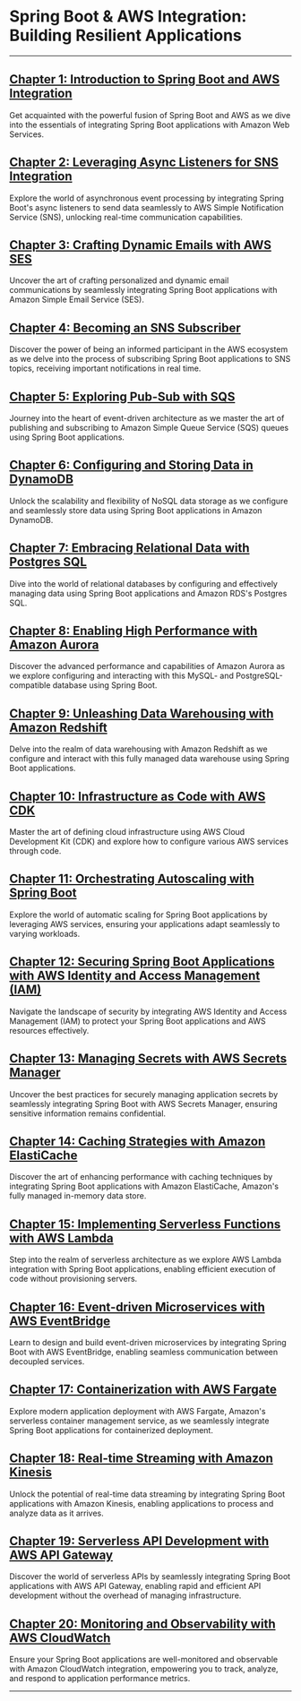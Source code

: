 # Spring Boot & AWS Integration: Building Resilient Applications
---

## [Chapter 1: Introduction to Spring Boot and AWS Integration](https://learn.blitzbudget.com/coding/backend/java/springboot/spring-boot-aws-integration-guide/chapter-1-introduction-to-spring-boot-and-aws-integration)

Get acquainted with the powerful fusion of Spring Boot and AWS as we dive into the essentials of integrating Spring Boot applications with Amazon Web Services.

## [Chapter 2: Leveraging Async Listeners for SNS Integration](https://learn.blitzbudget.com/coding/backend/java/springboot/spring-boot-aws-integration-guide/chapter-2-leveraging-async-listeners-for-sns-integration)

Explore the world of asynchronous event processing by integrating Spring Boot's async listeners to send data seamlessly to AWS Simple Notification Service (SNS), unlocking real-time communication capabilities.

## [Chapter 3: Crafting Dynamic Emails with AWS SES](https://learn.blitzbudget.com/coding/backend/java/springboot/spring-boot-aws-integration-guide/chapter-3-crafting-dynamic-emails-with-aws-ses)

Uncover the art of crafting personalized and dynamic email communications by seamlessly integrating Spring Boot applications with Amazon Simple Email Service (SES).

## [Chapter 4: Becoming an SNS Subscriber](https://learn.blitzbudget.com/coding/backend/java/springboot/spring-boot-aws-integration-guide/chapter-4-becoming-an-sns-subscriber)

Discover the power of being an informed participant in the AWS ecosystem as we delve into the process of subscribing Spring Boot applications to SNS topics, receiving important notifications in real time.

## [Chapter 5: Exploring Pub-Sub with SQS](https://learn.blitzbudget.com/coding/backend/java/springboot/spring-boot-aws-integration-guide/chapter-5-exploring-pub-sub-with-sqs)

Journey into the heart of event-driven architecture as we master the art of publishing and subscribing to Amazon Simple Queue Service (SQS) queues using Spring Boot applications.

## [Chapter 6: Configuring and Storing Data in DynamoDB](https://learn.blitzbudget.com/coding/backend/java/springboot/spring-boot-aws-integration-guide/chapter-6-configuring-and-storing-data-in-dynamodb)

Unlock the scalability and flexibility of NoSQL data storage as we configure and seamlessly store data using Spring Boot applications in Amazon DynamoDB.

## [Chapter 7: Embracing Relational Data with Postgres SQL](https://learn.blitzbudget.com/coding/backend/java/springboot/spring-boot-aws-integration-guide/chapter-7-embracing-relational-data-with-postgres-sql)

Dive into the world of relational databases by configuring and effectively managing data using Spring Boot applications and Amazon RDS's Postgres SQL.

## [Chapter 8: Enabling High Performance with Amazon Aurora](https://learn.blitzbudget.com/coding/backend/java/springboot/spring-boot-aws-integration-guide/chapter-8-enabling-high-performance-with-amazon-aurora)

Discover the advanced performance and capabilities of Amazon Aurora as we explore configuring and interacting with this MySQL- and PostgreSQL-compatible database using Spring Boot.

## [Chapter 9: Unleashing Data Warehousing with Amazon Redshift](https://learn.blitzbudget.com/coding/backend/java/springboot/spring-boot-aws-integration-guide/chapter-9-unleashing-data-warehousing-with-amazon-redshift)

Delve into the realm of data warehousing with Amazon Redshift as we configure and interact with this fully managed data warehouse using Spring Boot applications.

## [Chapter 10: Infrastructure as Code with AWS CDK](https://learn.blitzbudget.com/coding/backend/java/springboot/spring-boot-aws-integration-guide/chapter-10-infrastructure-as-code-with-aws-cdk)

Master the art of defining cloud infrastructure using AWS Cloud Development Kit (CDK) and explore how to configure various AWS services through code.

## [Chapter 11: Orchestrating Autoscaling with Spring Boot](https://learn.blitzbudget.com/coding/backend/java/springboot/spring-boot-aws-integration-guide/chapter-11-orchestrating-autoscaling-with-spring-boot)

Explore the world of automatic scaling for Spring Boot applications by leveraging AWS services, ensuring your applications adapt seamlessly to varying workloads.

## [Chapter 12: Securing Spring Boot Applications with AWS Identity and Access Management (IAM)](https://learn.blitzbudget.com/coding/backend/java/springboot/spring-boot-aws-integration-guide/chapter-12-securing-spring-boot-applications-with-aws-identity-and-access-management-iam)

Navigate the landscape of security by integrating AWS Identity and Access Management (IAM) to protect your Spring Boot applications and AWS resources effectively.

## [Chapter 13: Managing Secrets with AWS Secrets Manager](https://learn.blitzbudget.com/coding/backend/java/springboot/spring-boot-aws-integration-guide/chapter-13-managing-secrets-with-aws-secrets-manager)

Uncover the best practices for securely managing application secrets by seamlessly integrating Spring Boot with AWS Secrets Manager, ensuring sensitive information remains confidential.

## [Chapter 14: Caching Strategies with Amazon ElastiCache](https://learn.blitzbudget.com/coding/backend/java/springboot/spring-boot-aws-integration-guide/chapter-14-caching-strategies-with-amazon-elasticache)

Discover the art of enhancing performance with caching techniques by integrating Spring Boot applications with Amazon ElastiCache, Amazon's fully managed in-memory data store.

## [Chapter 15: Implementing Serverless Functions with AWS Lambda](https://learn.blitzbudget.com/coding/backend/java/springboot/spring-boot-aws-integration-guide/chapter-15-implementing-serverless-functions-with-aws-lambda)

Step into the realm of serverless architecture as we explore AWS Lambda integration with Spring Boot applications, enabling efficient execution of code without provisioning servers.

## [Chapter 16: Event-driven Microservices with AWS EventBridge](https://learn.blitzbudget.com/coding/backend/java/springboot/spring-boot-aws-integration-guide/chapter-16-event-driven-microservices-with-aws-eventbridge)

Learn to design and build event-driven microservices by integrating Spring Boot with AWS EventBridge, enabling seamless communication between decoupled services.

## [Chapter 17: Containerization with AWS Fargate](https://learn.blitzbudget.com/coding/backend/java/springboot/spring-boot-aws-integration-guide/chapter-17-containerization-with-aws-fargate)

Explore modern application deployment with AWS Fargate, Amazon's serverless container management service, as we seamlessly integrate Spring Boot applications for containerized deployment.

## [Chapter 18: Real-time Streaming with Amazon Kinesis](https://learn.blitzbudget.com/coding/backend/java/springboot/spring-boot-aws-integration-guide/chapter-18-real-time-streaming-with-amazon-kinesis)

Unlock the potential of real-time data streaming by integrating Spring Boot applications with Amazon Kinesis, enabling applications to process and analyze data as it arrives.

## [Chapter 19: Serverless API Development with AWS API Gateway](https://learn.blitzbudget.com/coding/backend/java/springboot/spring-boot-aws-integration-guide/chapter-19-serverless-api-development-with-aws-api-gateway)

Discover the world of serverless APIs by seamlessly integrating Spring Boot applications with AWS API Gateway, enabling rapid and efficient API development without the overhead of managing infrastructure.

## [Chapter 20: Monitoring and Observability with AWS CloudWatch](https://learn.blitzbudget.com/coding/backend/java/springboot/spring-boot-aws-integration-guide/chapter-20-monitoring-and-observability-with-aws-cloudwatch)

Ensure your Spring Boot applications are well-monitored and observable with Amazon CloudWatch integration, empowering you to track, analyze, and respond to application performance metrics.

---
